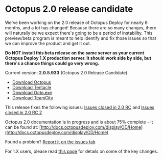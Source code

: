 Octopus 2.0 release candidate
==================================

We've been working on the 2.0 release of Octopus Deploy for nearly 6 months, and a lot has changed! Because there are so many changes, there will naturally be we expect there's going to be a period of instability. This preview/beta program is meant to help identify and fix those issues so that we can improve the product and get it out. 

**Do NOT install this beta release on the same server as your current Octopus Deploy 1.X production server. It should work side by side, but there's a chance things could go very wrong.**

Current version: **2.0.5.933** (Octopus 2.0 Release Candidate)

 - [Download Octopus](http://download.octopusdeploy.com/octopus/Octopus.2.0.5.933.msi)
 - [Download Tentacle](http://download.octopusdeploy.com/octopus/Octopus.Tentacle.2.0.5.933.msi)
 - [Download Octo.exe](http://download.octopusdeploy.com/octopus-tools/2.0.5.933/OctopusTools.2.0.5.933.zip)
 - [Download TeamCity](http://download.octopusdeploy.com/octopus-teamcity/2.0.5.933/Octopus.TeamCity.zip)

This release fixes the following issues: [Issues closed in 2.0 RC](https://github.com/OctopusDeploy/Issues/issues?direction=asc&labels=&milestone=9&page=1&sort=created&state=closed) and [Issues closed in 2.0 RC 2](https://github.com/OctopusDeploy/Issues/issues?milestone=11&state=closed)

Octopus 2.0 documentation is in progress and is about 75% complete - it can be found at: [http://docs.octopusdeploy.com/display/OD/Home](http://docs.octopusdeploy.com/display/OD/Home)

Found a problem? [Report it on the issues tab](https://github.com/OctopusDeploy/Issues/issues)

For 1.X users, please read [this page](https://github.com/OctopusDeploy/Issues/wiki/Migrating-from-Octopus-Deploy-1.x) for details on some of the key changes.

